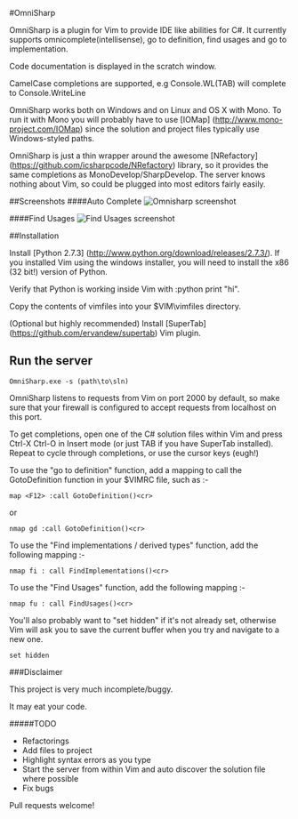 #OmniSharp

OmniSharp is a plugin for Vim to provide IDE like abilities for C#. It currently supports omnicomplete(intellisense),
go to definition, find usages and go to implementation.
                                                               
Code documentation is displayed in the scratch window.

CamelCase completions are supported, e.g Console.WL(TAB) will complete to Console.WriteLine

OmniSharp works both on Windows and on Linux and OS X with Mono. To run it with Mono you will probably have to use [IOMap] (http://www.mono-project.com/IOMap) since the solution and project files typically use Windows-styled paths.

OmniSharp is just a thin wrapper around the awesome [NRefactory] (https://github.com/icsharpcode/NRefactory) library, so it provides the same
completions as MonoDevelop/SharpDevelop. The server knows nothing about Vim, so could be plugged into most editors fairly easily.


##Screenshots
####Auto Complete
![Omnisharp screenshot](https://raw.github.com/nosami/Omnisharp/gh-pages/Omnisharp.png)

####Find Usages
![Find Usages screenshot](https://raw.github.com/nosami/Omnisharp/gh-pages/FindUsages.png)

##Installation

Install [Python 2.7.3] (http://www.python.org/download/releases/2.7.3/). If you installed Vim using the windows installer, you will need to install the x86 (32 bit!) version of Python.

Verify that Python is working inside Vim with :python print "hi". 

Copy the contents of vimfiles into your $VIM\vimfiles directory.

(Optional but highly recommended) Install [SuperTab] (https://github.com/ervandew/supertab) Vim plugin.

## Run the server

	OmniSharp.exe -s (path\to\sln)

OmniSharp listens to requests from Vim on port 2000 by default, so make sure that your firewall is configured to accept requests from localhost on this port.

To get completions, open one of the C# solution files within Vim and press Ctrl-X Ctrl-O in Insert mode (or just TAB if you have SuperTab installed). 
Repeat to cycle through completions, or use the cursor keys (eugh!)

To use the "go to definition" function, add a mapping to call the GotoDefinition function in your $VIMRC file, such as :-

	map <F12> :call GotoDefinition()<cr>

or

	nmap gd :call GotoDefinition()<cr>

To use the "Find implementations / derived types" function, add the following mapping :-

	nmap fi : call FindImplementations()<cr>

To use the "Find Usages" function, add the following mapping :-

	nmap fu : call FindUsages()<cr>

You'll also probably want to "set hidden" if it's not already set, otherwise Vim will ask you to save the current buffer when you try and navigate to a new one.

	set hidden
    


###Disclaimer

This project is very much incomplete/buggy. 

It may eat your code.


#####TODO

- Refactorings
- Add files to project
- Highlight syntax errors as you type
- Start the server from within Vim and auto discover the solution file where possible
- Fix bugs

Pull requests welcome!


